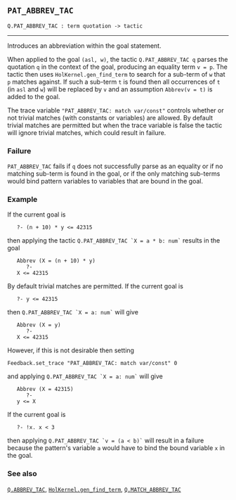 ## `PAT_ABBREV_TAC`

``` hol4
Q.PAT_ABBREV_TAC : term quotation -> tactic
```

------------------------------------------------------------------------

Introduces an abbreviation within the goal statement.

When applied to the goal `(asl, w)`, the tactic `Q.PAT_ABBREV_TAC q`
parses the quotation `q` in the context of the goal, producing an
equality term `v = p`. The tactic then uses `HolKernel.gen_find_term` to
search for a sub-term of `w` that `p` matches against. If such a
sub-term `t` is found then all occurrences of `t` (in `asl` and `w`)
will be replaced by `v` and an assumption `Abbrev(v = t)` is added to
the goal.

The trace variable `"PAT_ABBREV_TAC: match var/const"` controls whether
or not trivial matches (with constants or variables) are allowed. By
default trivial matches are permitted but when the trace variable is
false the tactic will ignore trivial matches, which could result in
failure.

### Failure

`PAT_ABBREV_TAC` fails if `q` does not successfully parse as an equality
or if no matching sub-term is found in the goal, or if the only matching
sub-terms would bind pattern variables to variables that are bound in
the goal.

### Example

If the current goal is

``` hol4
   ?- (n + 10) * y <= 42315
```

then applying the tactic `` Q.PAT_ABBREV_TAC `X = a * b: num` `` results
in the goal

``` hol4
   Abbrev (X = (n + 10) * y)
      ?-
   X <= 42315
```

By default trivial matches are permitted. If the current goal is

``` hol4
   ?- y <= 42315
```

then `` Q.PAT_ABBREV_TAC `X = a: num` `` will give

``` hol4
   Abbrev (X = y)
      ?-
   X <= 42315
```

However, if this is not desirable then setting

``` hol4
Feedback.set_trace "PAT_ABBREV_TAC: match var/const" 0
```

and applying `` Q.PAT_ABBREV_TAC `X = a: num` `` will give

``` hol4
   Abbrev (X = 42315)
      ?-
   y <= X
```

If the current goal is

``` hol4
   ?- !x. x < 3
```

then applying `` Q.PAT_ABBREV_TAC `v = (a < b)` `` will result in a
failure because the pattern's variable `a` would have to bind the bound
variable `x` in the goal.

### See also

[`Q.ABBREV_TAC`](#Q.ABBREV_TAC),
[`HolKernel.gen_find_term`](#HolKernel.gen_find_term),
[`Q.MATCH_ABBREV_TAC`](#Q.MATCH_ABBREV_TAC)
